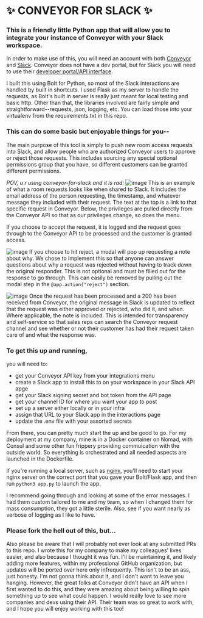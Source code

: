 # :sparkles: CONVEYOR FOR SLACK :sparkles:

### This is a friendly little Python app that will allow you to integrate your instance of Conveyor with your Slack workspace.

In order to make use of this, you will need an account with both [Conveyor](www.conveyorhq.com) and [Slack](www.slack.com). Conveyor does not have a dev portal, but for Slack you will need to use their [developer portal/API interface](api.slack.com).

I built this using Bolt for Python, so most of the Slack interactions are handled by built in shortcuts. I used Flask as my server to handle the requests, as Bolt's built in server is really just meant for local testing and basic http. Other than that, the libraries involved are fairly simple and straightforward--requests, json, logging, etc. You can load those into your virtualenv from the requirements.txt in this repo.

### This can do some basic but enjoyable things for you--
The main purpose of this tool is simply to push new room access requests into Slack, and allow people who are authorized Conveyor users to approve or reject those requests. This includes sourcing any special optional permissions group that you have, so different customers can be granted different permissions.

_POV, u r using conveyor-for-slack and it is rad:_
![image](https://user-images.githubusercontent.com/19272711/134429472-33736ea5-4726-44d4-bf19-111f352e40ef.png)
This is an example of what a room requests looks like when shared to Slack. It includes the email address of the person requesting, the timestamp, and whatever message they included with their request. The text at the top is a link to that specific request in Conveyor. Below, the privileges are pulled directly from the Conveyor API so that as our privileges change, so does the menu.

If you choose to accept the request, it is logged and the request goes through to the Conveyor API to be processed and the customer is granted access.

![image](https://user-images.githubusercontent.com/19272711/134429583-7c6ed968-6b6d-4c1a-b4ae-7715b169f409.png)
If you choose to hit reject, a modal will pop up requesting a note about why. We chose to implement this so that anyone can answer questions about why a request was rejected without having to track down the original responder. This is not optional and must be filled out for the response to go through. This can easily be removed by pulling out the modal step in the `@app.action("reject")` section.

![image](https://user-images.githubusercontent.com/19272711/134429696-42b484a9-deed-46ad-8433-77cfe617a9a9.png)
Once the request has been processed and a 200 has been received from Conveyor, the original message in Slack is updated to reflect that the request was either approved or rejected, who did it, and when. Where applicable, the note is included. This is intended for transparency and self-service so that sales reps can search the Conveyor request channel and see whether or not their customer has had their request taken care of and what the response was.

### To get this up and running,
you will need to:

* get your Conveyor API key from your integrations menu
* create a Slack app to install this to on your workspace in your Slack API apge
* get your Slack signing secret and bot token from the API page
* get your channel ID for where you want your app to post
* set up a server either locally or in your infra
* assign that URL to your Slack app in the interactions page
* update the .env file with your assorted secrets

From there, you can pretty much start the up and be good to go. For my deployment at my company, mine is in a Docker container on Nomad, with Consul and some other fun frippery providing commuication with the outside world. So everything is orchestrated and all needed aspects are launched in the Dockerfile.

If you're running a local server, such as [nginx](www.nginx.com), you'll need to start your nginx server on the correct port that you gave your Bolt/Flask app, and then run `python3 app.py` to launch the app.

I recommend going through and looking at some of the error messages. I had them custom tailored to me and my team, so when I changed them for mass consumption, they got a little sterile. Also, see if you want nearly as verbose of logging as I like to have.

### Please fork the hell out of this, but...
Also please be aware that I will probably not ever look at any submitted PRs to this repo. I wrote this for my company to make my colleagues' lives easier, and also because I thought it was fun. I'll be maintaining it, and likely adding more features, within my professional GitHub organization, but updates will be ported over here only infrequently. This isn't to be an ass, just honesty. I'm not gonna think about it, and I don't want to leave you hanging. However, the great folks at Conveyor didn't have an API when I first wanted to do this, and they were amazing about being willing to spin something up to see what could happen. I would really love to see more companies and devs using their API. Their team was so great to work with, and I hope you will enjoy working with this too!

